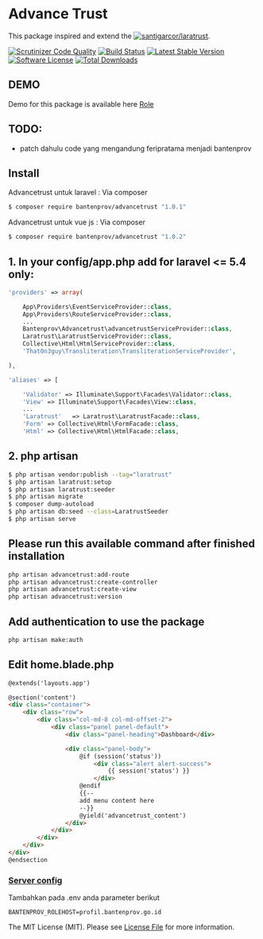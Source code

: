 # Advance Trust
This package inspired and extend the [![santigarcor/laratrust](https://github.com/santigarcor/laratrust)](https://github.com/santigarcor/laratrust).

[![Scrutinizer Code Quality](https://scrutinizer-ci.com/g/bantenprov/advancetrust/badges/quality-score.png?b=master)](https://scrutinizer-ci.com/g/bantenprov/advancetrust/?branch=master)
[![Build Status](https://scrutinizer-ci.com/g/bantenprov/advancetrust/badges/build.png?b=master)](https://scrutinizer-ci.com/g/bantenprov/advancetrust/build-status/master)
[![Latest Stable Version](https://poser.pugx.org/bantenprov//advancetrust/v/stable)](https://packagist.org/packages/bantenprov//advancetrust)
[![Software License][ico-license]](LICENSE.md)
[![Total Downloads](https://poser.pugx.org/bantenprov//advancetrust/downloads)](https://packagist.org/packages/bantenprov//advancetrust)

## DEMO
Demo for this package is available here [Role](http://role-01.dev.bantenprov.go.id/)

## TODO:
- patch dahulu code yang mengandung feripratama menjadi bantenprov

## Install

Advancetrust untuk laravel :
Via composer
``` bash
$ composer require bantenprov/advancetrust "1.0.1"
```

Advancetrust untuk vue js :
Via composer
``` bash
$ composer require bantenprov/advancetrust "1.0.2"
``` 

## 1. In your config/app.php add for laravel <= 5.4 only: 

``` php
'providers' => array(

    App\Providers\EventServiceProvider::class,
    App\Providers\RouteServiceProvider::class,
    ...
    Bantenprov\Advancetrust\advancetrustServiceProvider::class,
    Laratrust\LaratrustServiceProvider::class,
    Collective\Html\HtmlServiceProvider::class,
    'That0n3guy\Transliteration\TransliterationServiceProvider',

),
```
``` php
'aliases' => [

    'Validator' => Illuminate\Support\Facades\Validator::class,
    'View' => Illuminate\Support\Facades\View::class,
    ...
    'Laratrust'   => Laratrust\LaratrustFacade::class,
    'Form' => Collective\Html\FormFacade::class,
    'Html' => Collective\Html\HtmlFacade::class,
```
## 2. php artisan
``` bash
$ php artisan vendor:publish --tag="laratrust"
$ php artisan laratrust:setup
$ php artisan laratrust:seeder
$ php artisan migrate
$ composer dump-autoload
$ php artisan db:seed --class=LaratrustSeeder
$ php artisan serve
```
## Please run this available command after finished installation
``` bash
php artisan advancetrust:add-route
php artisan advancetrust:create-controller
php artisan advancetrust:create-view
php artisan advancetrust:version
```
## Add authentication to use the package
``` bash
php artisan make:auth
```

## Edit home.blade.php

```html
@extends('layouts.app')

@section('content')
<div class="container">
    <div class="row">
        <div class="col-md-8 col-md-offset-2">
            <div class="panel panel-default">
                <div class="panel-heading">Dashboard</div>

                <div class="panel-body">
                    @if (session('status'))
                        <div class="alert alert-success">
                            {{ session('status') }}
                        </div>
                    @endif
                    {{-- 
                    add menu content here
                    --}}
                    @yield('advancetrust_content')
                </div>
            </div>
        </div>
    </div>
</div>
@endsection
```

### [Server config]()

Tambahkan pada .env anda parameter berikut
```
BANTENPROV_ROLEHOST=profil.bantenprov.go.id
```

The MIT License (MIT). Please see [License File](LICENSE.md) for more information.

[ico-version]: https://img.shields.io/packagist/v/:vendor/:package_name.svg?style=flat-square
[ico-license]: https://img.shields.io/badge/license-MIT-brightgreen.svg?style=flat-square
[ico-travis]: https://img.shields.io/travis/:vendor/:package_name/master.svg?style=flat-square
[ico-scrutinizer]: https://img.shields.io/scrutinizer/coverage/g/:vendor/:package_name.svg?style=flat-square
[ico-code-quality]: https://img.shields.io/scrutinizer/g/:vendor/:package_name.svg?style=flat-square
[ico-downloads]: https://img.shields.io/packagist/dt/:vendor/:package_name.svg?style=flat-square

[link-packagist]: https://packagist.org/packages/:vendor/:package_name
[link-travis]: https://travis-ci.org/:vendor/:package_name
[link-scrutinizer]: https://scrutinizer-ci.com/g/:vendor/:package_name/code-structure
[link-code-quality]: https://scrutinizer-ci.com/g/:vendor/:package_name
[link-downloads]: https://packagist.org/packages/:vendor/:package_name
[link-author]: https://github.com/:author_username
[link-contributors]: ../../contributors


